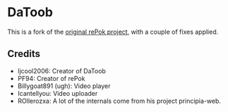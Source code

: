 # DaToob
This is a fork of the [original rePok project](https://github.com/chazizgrkb/repok), with a couple of fixes applied.

## Credits

* ljcool2006: Creator of DaToob
* PF94: Creator of rePok
* Billygoat891 (ugh): Video player
* Icantellyou: Video uploader
* ROllerozxa: A lot of the internals come from his project principia-web.
